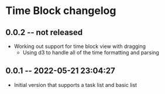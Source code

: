 # Time Block changelog

## 0.0.2 -- not released

- Working out support for time block view with dragging
  - Using d3 to handle all of the time formatting and parsing

## 0.0.1 -- 2022-05-21 23:04:27

- Initial version that supports a task list and basic list
